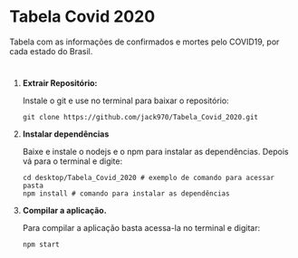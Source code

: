 # Tabela Covid 2020
Tabela com as informações de confirmados e mortes pelo COVID19, por cada estado do Brasil.
#
1.  **Extrair Repositório:**

    Instale o git e use no terminal para baixar o repositório:
    
    ```shell
    git clone https://github.com/jack970/Tabela_Covid_2020.git
    ```
  
1. **Instalar dependências**
    
    Baixe e instale o nodejs e o npm para instalar as dependências.
    Depois vá para o terminal e digite:
    ```shell
    cd desktop/Tabela_Covid_2020 # exemplo de comando para acessar pasta
    npm install # comando para instalar as dependências
    ```
    
1. **Compilar a aplicação.**

    Para compilar a aplicação basta acessa-la no terminal e digitar:
    ```shell
    npm start
    ```
    
    
